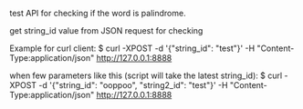 test API for checking if the word is palindrome.

get string_id value from JSON request for checking

 Example for curl client:
 $ curl -XPOST -d '{"string_id": "test"}'   -H "Content-Type:application/json"   http://127.0.0.1:8888

 when few parameters like this (script will take the latest string_id):
 $ curl -XPOST -d '{"string_id": "ooppoo", "string2_id": "test"}'   -H "Content-Type:application/json"   http://127.0.0.1:8888
